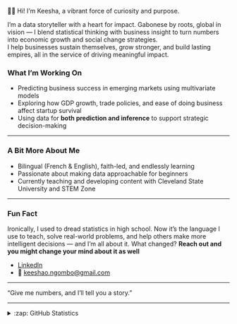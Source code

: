 👋🏾 Hi! I’m Keesha, a vibrant force of curiosity and purpose.

I’m a data storyteller with a heart for impact. Gabonese by roots, global in vision — I blend statistical thinking with business insight to turn numbers into economic growth and social change strategies.  
I help businesses sustain themselves, grow stronger, and build lasting empires, all in the service of driving meaningful impact.

###  What I’m Working On
- Predicting business success in emerging markets using multivariate models  
- Exploring how GDP growth, trade policies, and ease of doing business affect startup survival  
- Using data for **both prediction and inference** to support strategic decision-making  
---

### A Bit More About Me
- Bilingual (French & English), faith-led, and endlessly learning  
- Passionate about making data approachable for beginners  
- Currently teaching and developing content with Cleveland State University and STEM Zone

---
###  Fun Fact  
Ironically, I used to dread statistics in high school. Now it’s the language I use to teach, solve real-world problems, and help others make more intelligent decisions — and I’m all about it.
What changed? **Reach out and you might change your mind about it as well**
- [LinkedIn](https://www.linkedin.com/in/keeshaorlene/)  
- 📧 keeshao.ngombo@gmail.com
  
---
“Give me numbers, and I’ll tell you a story.”

---
<details close>
<summary>:zap: GitHub Statistics</summary>
  <img src="https://github-readme-stats.vercel.app/api?username=salt4data&show_icons=true&theme=nord" width="400px">
</details>

